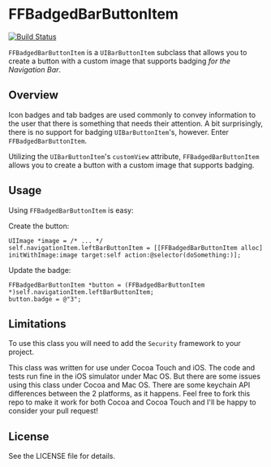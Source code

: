 # FFBadgedBarButtonItem

[![Build Status](https://travis-ci.org/granoff/FFBadgedBarButtonItem.png)](https://travis-ci.org/granoff/FFBadgedBarButtonItem)

`FFBadgedBarButtonItem` is a `UIBarButtonItem` subclass that allows you to
create a button with a custom image that supports badging _for the
Navigation Bar_.

## Overview

Icon badges and tab badges are used commonly to convey information to the
user that there is something that needs their attention. A bit
surprisingly, there is no support for badging `UIBarButtonItem`'s,
however. Enter `FFBadgedBarButtonItem`.

Utilizing the `UIBarButtonItem`'s `customView` attribute, `FFBadgedBarButtonItem`
allows you to create a button with a custom image that supports badging.

## Usage

Using `FFBadgedBarButtonItem` is easy:

Create the button:

```
UIImage *image = /* ... */
self.navigationItem.leftBarButtonItem = [[FFBadgedBarButtonItem alloc] initWithImage:image target:self action:@selector(doSomething:)];
```

Update the badge:

```
FFBadgedBarButtonItem *button = (FFBadgedBarButtonItem *)self.navigationItem.leftBarButtonItem;
button.badge = @"3";
```

## Limitations

To use this class you will need to add the `Security` framework to your project.

This class was written for use under Cocoa Touch and iOS. The code and tests run fine in the iOS simulator under Mac OS. But there are some issues using this class under Cocoa and Mac OS. There are some keychain API differences between the 2 platforms, as it happens. Feel free to fork this repo to make it work for both Cocoa and Cocoa Touch and I'll be happy to consider your pull request!

## License

See the LICENSE file for details.
